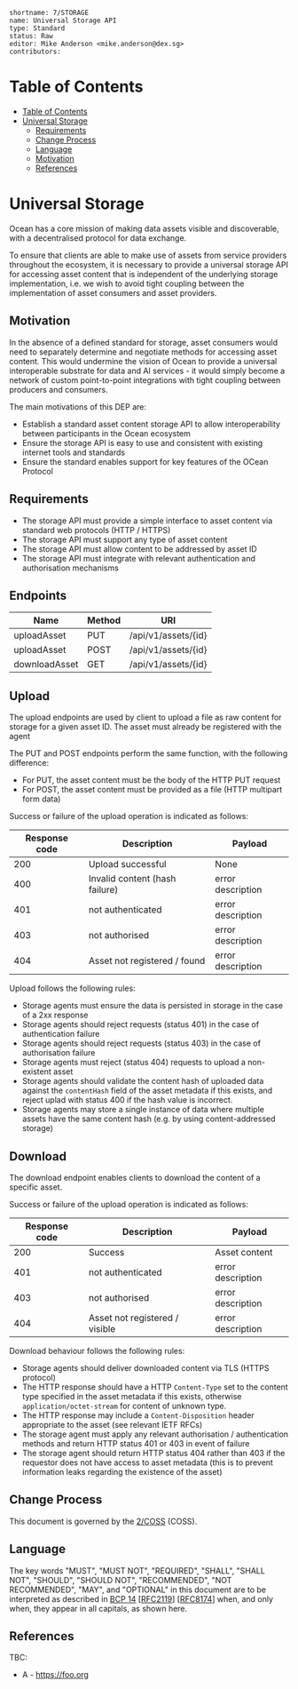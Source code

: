 ```
shortname: 7/STORAGE
name: Universal Storage API
type: Standard
status: Raw
editor: Mike Anderson <mike.anderson@dex.sg>
contributors: 
```

Table of Contents
=================

   * [Table of Contents](#table-of-contents)
   * [Universal Storage](#universal-storage)
      * [Requirements](#requirements)
      * [Change Process](#change-process)
      * [Language](#language)
      * [Motivation](#motivation)
      * [References](#references)


# Universal Storage 

Ocean has a core mission of making data assets visible and discoverable, with a decentralised protocol for data exchange.

To ensure that clients are able to make use of assets from service providers throughout the ecosystem, it is necessary
to provide a universal storage API for accessing asset content that is independent of the underlying storage implementation,
i.e. we wish to avoid tight coupling between the implementation of asset consumers and asset providers.

## Motivation

In the absence of a defined standard for storage, asset consumers would need to separately determine and negotiate
methods for accessing asset content. This would undermine the vision of Ocean to provide a universal interoperable
substrate for data and AI services - it would simply become a network of custom point-to-point integrations with
tight coupling between producers and consumers.

The main motivations of this DEP are:

* Establish a standard asset content storage API to allow interoperability between participants in the Ocean ecosystem
* Ensure the storage API is easy to use and consistent with existing internet tools and standards
* Ensure the standard enables support for key features of the OCean Protocol


## Requirements

- The storage API must provide a simple interface to asset content via standard web protocols (HTTP / HTTPS)
- The storage API must support any type of asset content
- The storage API must allow content to be addressed by asset ID
- The storage API must integrate with relevant authentication and authorisation mechanisms

## Endpoints

| Name             | Method | URI                          |
|------------------|--------|------------------------------|
| uploadAsset      | PUT    | /api/v1/assets/{id}          |
| uploadAsset      | POST   | /api/v1/assets/{id}          |
| downloadAsset    | GET    | /api/v1/assets/{id}          |

## Upload

The upload endpoints are used by client to upload a file as raw content for storage for a given
asset ID. The asset must already be registered with the agent

The PUT and POST endpoints perform the same function, with the following difference:
- For PUT, the asset content must be the body of the HTTP PUT request
- For POST, the asset content must be provided as a file (HTTP multipart form data)

Success or failure of the upload operation is indicated as follows:

| Response code | Description                                       | Payload           |
|---------------|---------------------------------------------------|-------------------|
|           200 | Upload successful                                 | None              |
|           400 | Invalid content (hash failure)                    | error description |
|           401 | not authenticated                                 | error description |
|           403 | not authorised                                    | error description |
|           404 | Asset not registered / found                      | error description |


Upload follows the following rules:
- Storage agents must ensure the data is persisted in storage in the case of a 2xx response
- Storage agents should reject requests (status 401) in the case of authentication failure
- Storage agents should reject requests (status 403) in the case of authorisation failure
- Storage agents must reject (status 404) requests to upload a non-existent asset
- Storage agents should validate the content hash of uploaded data against the `contentHash` field of the asset metadata if this exists, and reject uplad with status 400 if the hash value is incorrect.
- Storage agents may store a single instance of data where multiple assets have the same content hash (e.g. by using content-addressed storage)


## Download

The download endpoint enables clients to download the content of a specific asset.

Success or failure of the upload operation is indicated as follows:

| Response code | Description                                       | Payload           |
|---------------|---------------------------------------------------|-------------------|
|           200 | Success                                           | Asset content     |
|           401 | not authenticated                                 | error description |
|           403 | not authorised                                    | error description |
|           404 | Asset not registered / visible                    | error description |


Download behaviour follows the following rules:
- Storage agents should deliver downloaded content via TLS (HTTPS protocol)
- The HTTP response should have a HTTP `Content-Type` set to the content type specified in the asset metadata if this exists, otherwise `application/octet-stream` for content of unknown type.
- The HTTP response may include a `Content-Disposition` header appropriate to the asset (see relevant IETF RFCs)
- The storage agent must apply any relevant authorisation / authentication methods and return HTTP status 401 or 403 in event of failure
- The storage agent should return HTTP status 404 rather than 403 if the requestor does not have access to asset metadata (this is to prevent information leaks regarding the existence of the asset)

## Change Process

This document is governed by the [2/COSS](../2/README.md) (COSS).


## Language

The key words "MUST", "MUST NOT", "REQUIRED", "SHALL", "SHALL NOT", "SHOULD", "SHOULD NOT", "RECOMMENDED", "NOT RECOMMENDED", "MAY", and "OPTIONAL" in this document are to be interpreted as described in [BCP 14](https://tools.ietf.org/html/bcp14) \[[RFC2119](https://tools.ietf.org/html/rfc2119)\] \[[RFC8174](https://tools.ietf.org/html/rfc8174)\] when, and only when, they appear in all capitals, as shown here.


## References

TBC:

* A - https://foo.org

